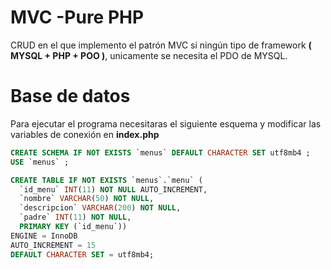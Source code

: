 # MVC -Pure PHP
CRUD en el que implemento el patrón MVC si ningún tipo de framework **( MYSQL + PHP + POO )**, unicamente se necesita el PDO de MYSQL.

# Base de datos
Para ejecutar el programa necesitaras el siguiente esquema y modificar las variables de conexión en **index.php**
```sql
CREATE SCHEMA IF NOT EXISTS `menus` DEFAULT CHARACTER SET utf8mb4 ;
USE `menus` ;

CREATE TABLE IF NOT EXISTS `menus`.`menu` (
  `id_menu` INT(11) NOT NULL AUTO_INCREMENT,
  `nombre` VARCHAR(50) NOT NULL,
  `descripcion` VARCHAR(200) NOT NULL,
  `padre` INT(11) NOT NULL,
  PRIMARY KEY (`id_menu`))
ENGINE = InnoDB
AUTO_INCREMENT = 15
DEFAULT CHARACTER SET = utf8mb4;
```
